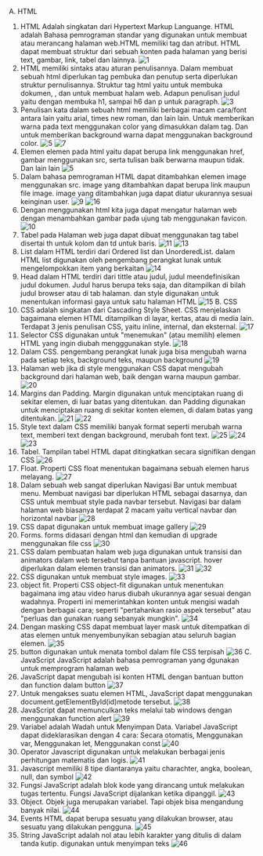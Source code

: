 A. HTML
1. HTML Adalah singkatan dari Hypertext Markup Languange. HTML adalah Bahasa pemrograman standar yang digunakan untuk membuat atau merancang halaman web.HTML memiliki tag dan atribut. HTML dapat membuat struktur dari sebuah konten pada halaman yang berisi text, gambar, link, tabel dan lainnya.
![1](https://github.com/ssepti/SeptianaLestariPWEB1/assets/152271222/fa3594ff-f93d-4f81-9329-dfc2d5ec8867)
3. HTML memiliki sintaks atau aturan penulisannya. Dalam membuat sebuah html diperlukan tag pembuka dan penutup serta diperlukan struktur pernulisannya. Struktur tag html yaitu <html> untuk membuka dokumen, <head> , dan <body> untuk membuat halam web. Adapun penulisan judul yaitu dengan membuka h1, sampai h6 dan p untuk paragraph.
![3](https://github.com/ssepti/SeptianaLestariPWEB1/assets/152271222/864c59eb-5928-48e6-abca-86089e4a770c)
4. Penulisan kata dalam sebuah html  memiliki berbagai macam cara/font antara lain yaitu arial, times new roman, dan lain lain. Untuk memberikan warna pada text menggunakan color yang dimasukkan dalam tag. Dan untuk memberikan background warna dapat menggunakan background color.
![5](https://github.com/ssepti/SeptianaLestariPWEB1/assets/152271222/0d10063d-7809-42a6-b2f4-e05f287e6ee0)
![7](https://github.com/ssepti/SeptianaLestariPWEB1/assets/152271222/7f5ac69f-7022-4a36-aa6a-ef1be421ce89)
5. Elemen elemen pada html yaitu dapat berupa link menggunakan href, gambar menggunakan src, serta tulisan baik berwarna maupun tidak. Dan lain lain
![5](https://github.com/ssepti/SeptianaLestariPWEB1/assets/152271222/ebb14ddf-7336-40dd-8b3d-4aa96b81830e)
6. Dalam bahasa pemrograman HTML dapat ditambahkan elemen image menggunakan src. image yang ditambahkan dapat berupa link maupun file image. image yang ditambahkan juga dapat diatur ukurannya sesuai keinginan user.
![9](https://github.com/ssepti/SeptianaLestariPWEB1/assets/152271222/b146fabd-b954-4f3b-8d42-de61fcbe873b)
![16](https://github.com/ssepti/SeptianaLestariPWEB1/assets/152271222/e60cc9a7-ea81-4527-96a0-a98898028d78)
8. Dengan menggunakan html kita juga dapat mengatur halaman web dengan menambahkan gambar pada ujung tab menggunakan favicon.
![10](https://github.com/ssepti/SeptianaLestariPWEB1/assets/152271222/2e28f2b3-5e16-4249-9739-c2122404726d)
9. Tabel pada Halaman web juga dapat dibuat menggunakan tag tabel disertai th untuk kolom dan td untuk baris.
![11](https://github.com/ssepti/SeptianaLestariPWEB1/assets/152271222/72d9b106-ad6a-4e50-8aa2-e9f3bf4a9c6a)
![13](https://github.com/ssepti/SeptianaLestariPWEB1/assets/152271222/d2535d5f-91c8-4445-91f5-88ef38701c65)
10. List dalam HTML terdiri dari Ordered list dan UnorderedList. dalam HTML list digunakan oleh pengembang perangkat lunak untuk mengelompokkan item yang berkaitan
![14](https://github.com/ssepti/SeptianaLestariPWEB1/assets/152271222/1f12c6f5-1999-4a9f-8d8d-ad7f654315c9)
11. Head dalam HTML terdiri dari tittle atau judul, judul meendefinisikan judul dokumen. Judul harus berupa teks saja, dan ditampilkan di bilah judul browser atau di tab halaman. dan style digunakan untuk menentukan informasi gaya untuk satu halaman HTML
![15](https://github.com/ssepti/SeptianaLestariPWEB1/assets/152271222/e44d04bc-24d9-464a-9ee7-d1ec2ba0be91)
B. CSS
13. CSS adalah singkatan dari Cascading Style Sheet. CSS menjelaskan bagaimana elemen HTML ditampilkan di layar, kertas, atau di media lain. Terdapat 3 jenis penulisan CSS, yaitu inline, internal, dan eksternal.
![17](https://github.com/ssepti/SeptianaLestariPWEB1/assets/152271222/950113eb-58c2-407a-a442-6db4d79b71d3)
14. Selector CSS digunakan untuk "menemukan" (atau memilih) elemen HTML yang ingin diubah mengggunakan style.
![18](https://github.com/ssepti/SeptianaLestariPWEB1/assets/152271222/46f265bd-a402-4600-a10c-27b45ca8cf07)
15. Dalam CSS. pengembang perangkat lunak juga bisa mengubah warna pada setiap teks, background teks, maupun background
![19](https://github.com/ssepti/SeptianaLestariPWEB1/assets/152271222/2025dfc2-24e0-4991-86fc-4d09a2711f13)
16. Halaman web jika di style menggunakan CSS dapat mengubah background dari halaman web, baik dengan warna maupun gambar.
![20](https://github.com/ssepti/SeptianaLestariPWEB1/assets/152271222/647ee6d7-d23c-499f-b673-63bded0a1969)
17. Margins dan Padding. Margin digunakan untuk menciptakan ruang di sekitar elemen, di luar batas yang ditentukan. dan Padding digunakan untuk menciptakan ruang di sekitar konten elemen, di dalam batas yang ditentukan.
![21](https://github.com/ssepti/SeptianaLestariPWEB1/assets/152271222/c82f4357-8902-450c-ab5f-5ef2827de4fa)
![22](https://github.com/ssepti/SeptianaLestariPWEB1/assets/152271222/f680c520-9d33-4e94-b690-0ebd8990def2)
18. Style text dalam CSS memiliki banyak format seperti merubah warna text, memberi text dengan background, merubah font text.
![25](https://github.com/ssepti/SeptianaLestariPWEB1/assets/152271222/c40908dd-d038-41d9-9c65-dbfdc6af1996)
![24](https://github.com/ssepti/SeptianaLestariPWEB1/assets/152271222/aab223ff-0d7b-4f09-a9e5-5472dd5237ab)
![23](https://github.com/ssepti/SeptianaLestariPWEB1/assets/152271222/efe39c62-4d71-4bf1-92d4-cb20d6dad3a7)
19. Tabel. Tampilan tabel HTML dapat ditingkatkan secara signifikan dengan CSS
![26](https://github.com/ssepti/SeptianaLestariPWEB1/assets/152271222/73a31128-96b9-4280-9510-9e3394f63515)
20. Float. Properti CSS float menentukan bagaimana sebuah elemen harus melayang.
![27](https://github.com/ssepti/SeptianaLestariPWEB1/assets/152271222/99d93a95-8b03-4bbc-a934-adf49d6b49c8)
21. Dalam sebuah web sangat diperlukan Navigasi Bar untuk membuat menu. Membuat navigasi bar diperlukan HTML sebagai dasarnya, dan CSS untuk membuat style pada navbar tersebut. Navigasi bar dalam halaman web biasanya terdapat 2 macam yaitu vertical navbar dan horizontal navbar
![28](https://github.com/ssepti/SeptianaLestariPWEB1/assets/152271222/77902f13-37fe-4cd9-88d4-d6b42caea4b9)
22. CSS dapat digunakan untuk membuat image gallery
![29](https://github.com/ssepti/SeptianaLestariPWEB1/assets/152271222/b164f44f-fe33-4a43-8f0d-f19106b4da41)
23. Forms. forms didasari dengan html dan kemudian di upgrade menggunakan file css
![30](https://github.com/ssepti/SeptianaLestariPWEB1/assets/152271222/ac284e61-66f7-430e-a878-07a6a8545fd0)
24. CSS dalam pembuatan halam web juga digunakan untuk transisi dan animators dalam web tersebut tanpa bantuan javascript. hover diperlukan dalam elemen transisi dan animators.
![31](https://github.com/ssepti/SeptianaLestariPWEB1/assets/152271222/5516bb1b-5a2d-493a-87ad-95f100722ea7)
![32](https://github.com/ssepti/SeptianaLestariPWEB1/assets/152271222/44a3a493-94ba-466f-976e-ba2db1d3a04e)
25. CSS digunakan untuk membuat style images.
![33](https://github.com/ssepti/SeptianaLestariPWEB1/assets/152271222/d114f99b-5b7c-4748-9c72-7345f2a365e5)
25. object fit. Properti CSS object-fit digunakan untuk menentukan bagaimana img atau video harus diubah ukurannya agar sesuai dengan wadahnya. Properti ini memerintahkan konten untuk mengisi wadah dengan berbagai cara; seperti "pertahankan rasio aspek tersebut" atau "perluas dan gunakan ruang sebanyak mungkin".
![34](https://github.com/ssepti/SeptianaLestariPWEB1/assets/152271222/27085d37-380f-444a-9539-fa1b1e15b378)
26. Dengan masking CSS dapat membuat layer mask untuk ditempatkan di atas elemen untuk menyembunyikan sebagian atau seluruh bagian elemen.
![35](https://github.com/ssepti/SeptianaLestariPWEB1/assets/152271222/a44d90cc-73bb-445a-b90b-c5f978853b6b)
27. button digunakan untuk menata tombol dalam file CSS terpisah
![36](https://github.com/ssepti/SeptianaLestariPWEB1/assets/152271222/fdd6bfc4-81a8-401c-aab1-1a790297e9db)
C. JavaScript
JavaScript  adalah bahasa pemrograman yang dgunakan untuk memprogram halaman web
1. JavaScript dapat mengubah isi konten HTML dengan bantuan button dan function dalam button
![37](https://github.com/ssepti/SeptianaLestariPWEB1/assets/152271222/2b881577-57e9-4f66-9f08-d64395a54d93)
2. Untuk mengakses suatu elemen HTML, JavaScript dapat menggunakan document.getElementById(id)metode tersebut.
![38](https://github.com/ssepti/SeptianaLestariPWEB1/assets/152271222/8a868c9d-07c2-46c6-b3f8-7e03c181828e)
3. JavaScript dapat memunculkan teks melalui tab windows dengan menggunakan function alert
![39](https://github.com/ssepti/SeptianaLestariPWEB1/assets/152271222/4034f436-a619-4313-8506-ad5582286392)
4. Variabel adalah Wadah untuk Menyimpan Data. Variabel JavaScript dapat dideklarasikan dengan 4 cara: Secara otomatis, Menggunakan var, Menggunakan let, Menggunakan const
![40](https://github.com/ssepti/SeptianaLestariPWEB1/assets/152271222/3aaf8754-c687-4621-88b1-a98cb44e5833)
5. Operator Javascript digunakan untuk melakukan berbagai jenis perhitungan matematis dan logis.
![41](https://github.com/ssepti/SeptianaLestariPWEB1/assets/152271222/d107d709-4157-4f16-8b26-0482c32b46cb)
6. Javascript memiliki 8 tipe diantaranya yaitu charachter, angka, boolean, null, dan symbol
![42](https://github.com/ssepti/SeptianaLestariPWEB1/assets/152271222/4266df3f-0e56-4bda-bb4b-e0e03994d00a)
7. Fungsi JavaScript adalah blok kode yang dirancang untuk melakukan tugas tertentu. Fungsi JavaScript dijalankan ketika dipanggil.
![43](https://github.com/ssepti/SeptianaLestariPWEB1/assets/152271222/ed4da0a5-28b4-411c-a412-d1468b1383bd)
8. Object. Objek juga merupakan variabel. Tapi objek bisa mengandung banyak nilai.
![44](https://github.com/ssepti/SeptianaLestariPWEB1/assets/152271222/cead0156-8ead-4877-8bdf-91f92adc5dad)
9. Events HTML dapat berupa sesuatu yang dilakukan browser, atau sesuatu yang dilakukan pengguna.
![45](https://github.com/ssepti/SeptianaLestariPWEB1/assets/152271222/321be6ff-c418-472a-a9ed-8a3562c3e7a3)
10. String JavaScript adalah nol atau lebih karakter yang ditulis di dalam tanda kutip. digunakan untuk menyimpan teks
![46](https://github.com/ssepti/SeptianaLestariPWEB1/assets/152271222/e7efdb85-81b8-480b-a14e-b9bed65ab696)
